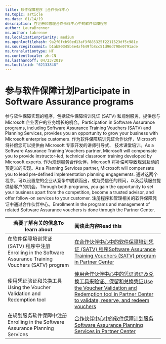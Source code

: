 ```yaml
---
title: 软件保障程序 |合作伙伴中心
ms.topic: article
ms.date: 01/14/19
description: 在注册和管理合作伙伴中心中的软件保障程序
author: LauraBrenner
ms.author: labrenne
ms.localizationpriority: medium
ms.openlocfilehash: 9a2f0fcb90ed13af3f885325f2211523df5c981e
ms.sourcegitcommit: b1ab80345b4e4af649fb8cc51d96d798e0791ade
ms.translationtype: HT
ms.contentlocale: zh-CN
ms.lasthandoff: 04/23/2019
ms.locfileid: "62133848"
---
```

# <a name="participate-in-software-assurance-programs"></a><span data-ttu-id="fcd91-103">参与软件保障计划</span><span class="sxs-lookup"><span data-stu-id="fcd91-103">Participate in Software Assurance programs</span></span>

<span data-ttu-id="fcd91-104">参与软件保障实现的程序，包括软件保障培训凭证 (SATV) 和规划服务，提供您与 Microsoft 企业客户的业务增长的机会。</span><span class="sxs-lookup"><span data-stu-id="fcd91-104">Participation in Software Assurance programs, including Software Assurance Training Vouchers (SATV) and Planning Services, provides you an opportunity to grow your business with Microsoft enterprise customers.</span></span> <span data-ttu-id="fcd91-105">作为软件保障培训凭证合作伙伴，Microsoft 将补偿您可以提供由 Microsoft 专家开发的讲师引导式、 技术课堂培训。</span><span class="sxs-lookup"><span data-stu-id="fcd91-105">As a Software Assurance Training Vouchers partner, Microsoft will compensate you to provide instructor-led, technical classroom training developed by Microsoft experts.</span></span> <span data-ttu-id="fcd91-106">作为规划服务合作伙伴，Microsoft 将补偿可导致规划互动的预定义的实现。</span><span class="sxs-lookup"><span data-stu-id="fcd91-106">As a Planning Services partner, Microsoft will compensate you to lead pre-defined implementation planning engagements.</span></span> <span data-ttu-id="fcd91-107">通过这两个程序，可以设置您的企业从竞争中脱颖而出，成为受信任的顾问，以及后续服务提供给客户的机会。</span><span class="sxs-lookup"><span data-stu-id="fcd91-107">Through both programs, you gain the opportunity to set your business apart from the competition, become a trusted advisor, and offer follow-on services to your customer.</span></span> <span data-ttu-id="fcd91-108">注册程序和管理相关的软件保障凭证中通过合作伙伴中心。</span><span class="sxs-lookup"><span data-stu-id="fcd91-108">Enrollment in the programs and management of related Software Assurance vouchers is done through the Partner Center.</span></span>

|<span data-ttu-id="fcd91-109">**若要了解有关的信息**</span><span class="sxs-lookup"><span data-stu-id="fcd91-109">**To learn about**</span></span>   |<span data-ttu-id="fcd91-110">**阅读此内容**</span><span class="sxs-lookup"><span data-stu-id="fcd91-110">**Read this**</span></span>   |
|--------------------------|:------------------|
|<span data-ttu-id="fcd91-111">在软件保障培训凭证 (SATV) 程序中注册</span><span class="sxs-lookup"><span data-stu-id="fcd91-111">Enrolling in the Software Assurance Training Vouchers (SATV) program</span></span>|[<span data-ttu-id="fcd91-112">在合作伙伴中心中的软件保障培训凭证 (SATV) 程序</span><span class="sxs-lookup"><span data-stu-id="fcd91-112">Software Assurance Training Vouchers (SATV) program in Partner Center</span></span>](software-assurance-satv.md)|
|<span data-ttu-id="fcd91-113">使用凭证验证和兑换工具</span><span class="sxs-lookup"><span data-stu-id="fcd91-113">Using the Voucher Validation and Redemption tool</span></span>|[<span data-ttu-id="fcd91-114">使用合作伙伴中心中的凭证验证及兑换工具来验证、保留和兑换凭证</span><span class="sxs-lookup"><span data-stu-id="fcd91-114">Use the Voucher Validation and Redemption tool in Partner Center to validate, reserve, and redeem vouchers</span></span>](voucher-validation-tool.md)|
|<span data-ttu-id="fcd91-115">在规划服务软件保障中注册</span><span class="sxs-lookup"><span data-stu-id="fcd91-115">Enrolling in the Software Assurance Planning Services</span></span>|[<span data-ttu-id="fcd91-116">合作伙伴中心中的软件保障计划服务</span><span class="sxs-lookup"><span data-stu-id="fcd91-116">Software Assurance Planning Services in Partner Center</span></span>](software-assurance-dps.md) 


